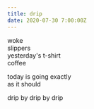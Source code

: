 ```yaml
---
title: drip
date: 2020-07-30 7:00:00Z
---
```

  
woke  
slippers  
yesterday's t-shirt  
coffee  

today is going exactly  
as it should  

drip by drip by drip